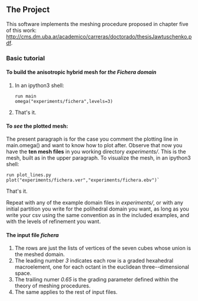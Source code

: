 ## The Project
This software implements the meshing procedure proposed in chapter five of this work: http://cms.dm.uba.ar/academico/carreras/doctorado/thesisJawtuschenko.pdf.

### Basic tutorial
#### To build the anisotropic hybrid mesh for _the Fichera domain_
1. In an ipython3 shell:
   ```
   run main
   omega("experiments/fichera",levels=3)
   ```
2. That's it.

#### To _see_ the plotted mesh:
The present paragraph is for the case you comment 
the plotting line in main.omega() and want to know how to
plot after. Observe that now you have the **ten mesh files** in 
you working directory _experiments/_. This is the mesh, 
built as in the upper paragraph. To visualize the mesh, in an ipython3 shell:
   ```
   run plot_lines.py
   plot("experiments/fichera.ver","experiments/fichera.ebv")`
   ```
That's it.

Repeat with any of the example domain files in _experiments/_, or with any initial 
partition you write for the polihedral domain you want, as long as you write your csv 
using the same convention as in the included examples, and with the levels of 
refinement you want.

#### The input file _fichera_
1. The rows are just the lists of vertices of the seven 
cubes whose union is the meshed domain. 
2. The leading number _3_
indicates each row is a graded hexahedral macroelement, one for
each octant in the euclidean three--dimensional space. 
3. The trailing numer _0.65_ is the grading parameter 
defined within the theory of meshing procedures.
4. The same applies to the rest of input files.
